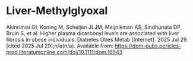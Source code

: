 # Liver-Methylglyoxal

Akinrimisi OI, Koning M, Scheijen JLJM, Meijnikman AS, Sindhunata DP, Bruin S, et al. Higher plasma dicarbonyl levels are associated with liver fibrosis in obese individuals. Diabetes Obes Metab [Internet]. 2025 Jul 29 [cited 2025 Jul 29];n/a(n/a). Available from: https://dom-pubs.pericles-prod.literatumonline.com/doi/10.1111/dom.16643
